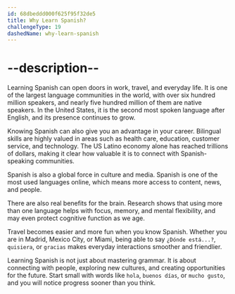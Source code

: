 ```yaml
---
id: 68dbeddd000f625f95f32de5
title: Why Learn Spanish?
challengeType: 19
dashedName: why-learn-spanish
---
```


# --description--

Learning Spanish can open doors in work, travel, and everyday life. It is one of the largest language communities in the world, with over six hundred million speakers, and nearly five hundred million of them are native speakers. In the United States, it is the second most spoken language after English, and its presence continues to grow.  

Knowing Spanish can also give you an advantage in your career. Bilingual skills are highly valued in areas such as health care, education, customer service, and technology. The US Latino economy alone has reached trillions of dollars, making it clear how valuable it is to connect with Spanish-speaking communities.  

Spanish is also a global force in culture and media. Spanish is one of the most used languages online, which means more access to content, news, and people.  

There are also real benefits for the brain. Research shows that using more than one language helps with focus, memory, and mental flexibility, and may even protect cognitive function as we age.  

Travel becomes easier and more fun when you know Spanish. Whether you are in Madrid, Mexico City, or Miami, being able to say `¿Dónde está...?`, `quisiera`, or `gracias` makes everyday interactions smoother and friendlier.  

Learning Spanish is not just about mastering grammar. It is about connecting with people, exploring new cultures, and creating opportunities for the future. Start small with words like `hola`, `buenos días`, or `mucho gusto`, and you will notice progress sooner than you think.
